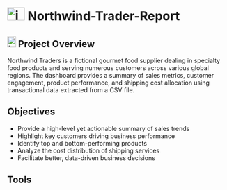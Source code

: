 # <img width="40" height="30" alt="image" src="https://github.com/user-attachments/assets/3279518a-45e9-4419-b0a3-ac3878886158" /> Northwind-Trader-Report

## <img width="20" height="25" alt="image" src="https://github.com/user-attachments/assets/62c88763-54c1-4d15-890f-2092852d1408" /> Project Overview
Northwind Traders is a fictional gourmet food supplier dealing in specialty food products and serving numerous customers across various global regions. 
The dashboard provides a summary of sales metrics, customer engagement, product performance, and shipping cost allocation using transactional data extracted from a CSV file.

## Objectives  

- Provide a high-level yet actionable summary of sales trends  
- Highlight key customers driving business performance  
- Identify top and bottom-performing products  
- Analyze the cost distribution of shipping services  
- Facilitate better, data-driven business decisions

## Tools 

